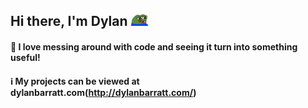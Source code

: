 ## Hi there, I'm Dylan ![peepoHappy](https://github.com/DylanBarratt/DylanBarratt/blob/master/peepoHappy.png "peepoHappy") 
#### 🔧 I love messing around with code and seeing it turn into something useful!
#### ℹ️ My projects can be viewed at dylanbarratt.com(http://dylanbarratt.com/)
